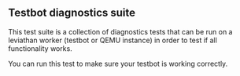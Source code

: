 ## Testbot diagnostics suite

This test suite is a collection of diagnostics tests that can be run on a leviathan worker (testbot or QEMU instance) in order to test if all functionality works.

You can run this test to make sure your testbot is working correctly.


